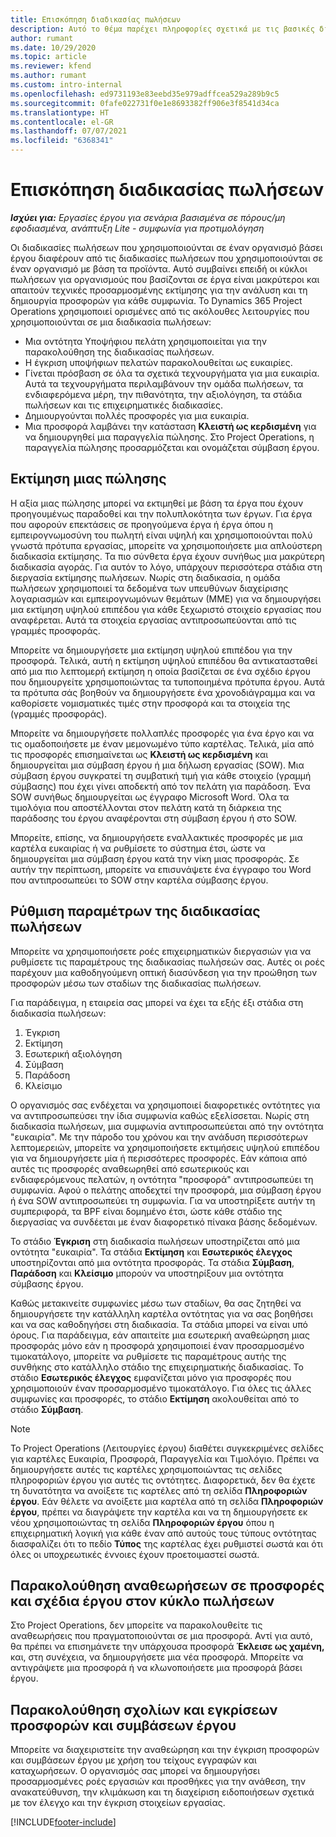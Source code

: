 ```yaml
---
title: Επισκόπηση διαδικασίας πωλήσεων
description: Αυτό το θέμα παρέχει πληροφορίες σχετικά με τις βασικές διαδικασίες πωλήσεων.
author: rumant
ms.date: 10/29/2020
ms.topic: article
ms.reviewer: kfend
ms.author: rumant
ms.custom: intro-internal
ms.openlocfilehash: ed9731193e83eebd35e979adffcea529a289b9c5
ms.sourcegitcommit: 0fafe022731f0e1e8693382ff906e3f8541d34ca
ms.translationtype: HT
ms.contentlocale: el-GR
ms.lasthandoff: 07/07/2021
ms.locfileid: "6368341"
---
```

# <a name="sales-process-overview"></a>Επισκόπηση διαδικασίας πωλήσεων

_**Ισχύει για:** Εργασίες έργου για σενάρια βασισμένα σε πόρους/μη εφοδιασμένα, ανάπτυξη Lite - συμφωνία για προτιμολόγηση_

Οι διαδικασίες πωλήσεων που χρησιμοποιούνται σε έναν οργανισμό βάσει έργου διαφέρουν από τις διαδικασίες πωλήσεων που χρησιμοποιούνται σε έναν οργανισμό με βάση τα προϊόντα. Αυτό συμβαίνει επειδή οι κύκλοι πωλήσεων για οργανισμούς που βασίζονται σε έργα είναι μακρύτεροι και απαιτούν τεχνικές προσαρμοσμένης εκτίμησης για την ανάλυση και τη δημιουργία προσφορών για κάθε συμφωνία. Το Dynamics 365 Project Operations χρησιμοποιεί ορισμένες από τις ακόλουθες λειτουργίες που χρησιμοποιούνται σε μια διαδικασία πωλήσεων:

- Μια οντότητα Υποψήφιου πελάτη χρησιμοποιείται για την παρακολούθηση της διαδικασίας πωλήσεων.
- Η έγκριση υποψήφιων πελατών παρακολουθείται ως ευκαιρίες.
- Γίνεται πρόσβαση σε όλα τα σχετικά τεχνουργήματα για μια ευκαιρία. Αυτά τα τεχνουργήματα περιλαμβάνουν την ομάδα πωλήσεων, τα ενδιαφερόμενα μέρη, την πιθανότητα, την αξιολόγηση, τα στάδια πωλήσεων και τις επιχειρηματικές διαδικασίες.
- Δημιουργούνται πολλές προσφορές για μια ευκαιρία.
- Μια προσφορά λαμβάνει την κατάσταση **Κλειστή ως κερδισμένη** για να δημιουργηθεί μια παραγγελία πώλησης. Στο Project Operations, η παραγγελία πώλησης προσαρμόζεται και ονομάζεται σύμβαση έργου.

## <a name="estimate-a-sale"></a>Εκτίμηση μιας πώλησης
Η αξία μιας πώλησης μπορεί να εκτιμηθεί με βάση τα έργα που έχουν προηγουμένως παραδοθεί και την πολυπλοκότητα των έργων. Για έργα που αφορούν επεκτάσεις σε προηγούμενα έργα ή έργα όπου η εμπειρογνωμοσύνη του πωλητή είναι υψηλή και χρησιμοποιούνται πολύ γνωστά πρότυπα εργασίας, μπορείτε να χρησιμοποιήσετε μια απλούστερη διαδικασία εκτίμησης. Τα πιο σύνθετα έργα έχουν συνήθως μια μακρύτερη διαδικασία αγοράς. Για αυτόν το λόγο, υπάρχουν περισσότερα στάδια στη διεργασία εκτίμησης πωλήσεων. Νωρίς στη διαδικασία, η ομάδα πωλήσεων χρησιμοποιεί τα δεδομένα των υπευθύνων διαχείρισης λογαριασμών και εμπειρογνωμόνων θεμάτων (ΜΜΕ) για να δημιουργήσει μια εκτίμηση υψηλού επιπέδου για κάθε ξεχωριστό στοιχείο εργασίας που αναφέρεται. Αυτά τα στοιχεία εργασίας αντιπροσωπεύονται από τις γραμμές προσφοράς. 

Μπορείτε να δημιουργήσετε μια εκτίμηση υψηλού επιπέδου για την προσφορά. Τελικά, αυτή η εκτίμηση υψηλού επιπέδου θα αντικατασταθεί από μια πιο λεπτομερή εκτίμηση η οποία βασίζεται σε ένα σχέδιο έργου που δημιουργείτε χρησιμοποιώντας τα τυποποιημένα πρότυπα έργου. Αυτά τα πρότυπα σάς βοηθούν να δημιουργήσετε ένα χρονοδιάγραμμα και να καθορίσετε νομισματικές τιμές στην προσφορά και τα στοιχεία της (γραμμές προσφοράς). 

Μπορείτε να δημιουργήσετε πολλαπλές προσφορές για ένα έργο και να τις ομαδοποιήσετε με έναν μεμονωμένο τύπο καρτέλας. Τελικά, μία από τις προσφορές επισημαίνεται ως **Κλειστή ως κερδισμένη** και δημιουργείται μια σύμβαση έργου ή μια δήλωση εργασίας (SOW). Μια σύμβαση έργου συγκρατεί τη συμβατική τιμή για κάθε στοιχείο (γραμμή σύμβασης) που έχει γίνει αποδεκτή από τον πελάτη για παράδοση. Ένα SOW συνήθως δημιουργείται ως έγγραφο Microsoft Word. Όλα τα τιμολόγια που αποστέλλονται στον πελάτη κατά τη διάρκεια της παράδοσης του έργου αναφέρονται στη σύμβαση έργου ή στο SOW.

Μπορείτε, επίσης, να δημιουργήσετε εναλλακτικές προσφορές με μια καρτέλα ευκαιρίας ή να ρυθμίσετε το σύστημα έτσι, ώστε να δημιουργείται μια σύμβαση έργου κατά την νίκη μιας προσφοράς. Σε αυτήν την περίπτωση, μπορείτε να επισυνάψετε ένα έγγραφο του Word που αντιπροσωπεύει το SOW στην καρτέλα σύμβασης έργου.

## <a name="configure-the-sales-process"></a>Ρύθμιση παραμέτρων της διαδικασίας πωλήσεων
Μπορείτε να χρησιμοποιήσετε ροές επιχειρηματικών διεργασιών για να ρυθμίσετε τις παραμέτρους της διαδικασίας πωλήσεών σας. Αυτές οι ροές παρέχουν μια καθοδηγούμενη οπτική διασύνδεση για την προώθηση των προσφορών μέσω των σταδίων της διαδικασίας πωλήσεων.

Για παράδειγμα, η εταιρεία σας μπορεί να έχει τα εξής έξι στάδια στη διαδικασία πωλήσεων:

1. Έγκριση
2. Εκτίμηση
3. Εσωτερική αξιολόγηση
4. Σύμβαση
5. Παράδοση
6. Κλείσιμο 
 
Ο οργανισμός σας ενδέχεται να χρησιμοποιεί διαφορετικές οντότητες για να αντιπροσωπεύσει την ίδια συμφωνία καθώς εξελίσσεται. Νωρίς στη διαδικασία πωλήσεων, μια συμφωνία αντιπροσωπεύεται από την οντότητα "ευκαιρία". Με την πάροδο του χρόνου και την ανάδυση περισσότερων λεπτομερειών, μπορείτε να χρησιμοποιήσετε εκτιμήσεις υψηλού επιπέδου για να δημιουργήσετε μία ή περισσότερες προσφορές. Εάν κάποια από αυτές τις προσφορές αναθεωρηθεί από εσωτερικούς και ενδιαφερόμενους πελατών, η οντότητα "προσφορά" αντιπροσωπεύει τη συμφωνία. Αφού ο πελάτης αποδεχτεί την προσφορά, μια σύμβαση έργου ή ένα SOW αντιπροσωπεύει τη συμφωνία. Για να υποστηρίξετε αυτήν τη συμπεριφορά, τα BPF είναι δομημένο έτσι, ώστε κάθε στάδιο της διεργασίας να συνδέεται με έναν διαφορετικό πίνακα βάσης δεδομένων.

Το στάδιο **Έγκριση** στη διαδικασία πωλήσεων υποστηρίζεται από μια οντότητα "ευκαιρία". Τα στάδια **Εκτίμηση** και **Εσωτερικός έλεγχος** υποστηρίζονται από μια οντότητα προσφοράς. Τα στάδια **Σύμβαση**, **Παράδοση** και **Κλείσιμο** μπορούν να υποστηρίξουν μια οντότητα σύμβασης έργου.

Καθώς μετακινείτε συμφωνίες μέσω των σταδίων, θα σας ζητηθεί να δημιουργήσετε την κατάλληλη καρτέλα οντότητας για να σας βοηθήσει και να σας καθοδηγήσει στη διαδικασία. Τα στάδια μπορεί να είναι υπό όρους. Για παράδειγμα, εάν απαιτείτε μια εσωτερική αναθεώρηση μιας προσφοράς μόνο εάν η προσφορά χρησιμοποιεί έναν προσαρμοσμένο τιμοκατάλογο, μπορείτε να ρυθμίσετε τις παραμέτρους αυτής της συνθήκης στο κατάλληλο στάδιο της επιχειρηματικής διαδικασίας. Το στάδιο **Εσωτερικός έλεγχος** εμφανίζεται μόνο για προσφορές που χρησιμοποιούν έναν προσαρμοσμένο τιμοκατάλογο. Για όλες τις άλλες συμφωνίες και προσφορές, το στάδιο **Εκτίμηση** ακολουθείται από το στάδιο **Σύμβαση**.

> [!NOTE]
> Το Project Operations (Λειτουργίες έργου) διαθέτει συγκεκριμένες σελίδες για καρτέλες Ευκαιρία, Προσφορά, Παραγγελία και Τιμολόγιο. Πρέπει να δημιουργήσετε αυτές τις καρτέλες χρησιμοποιώντας τις σελίδες πληροφοριών έργου για αυτές τις οντότητες. Διαφορετικά, δεν θα έχετε τη δυνατότητα να ανοίξετε τις καρτέλες από τη σελίδα **Πληροφοριών έργου**. Εάν θέλετε να ανοίξετε μια καρτέλα από τη σελίδα **Πληροφοριών έργου**, πρέπει να διαγράψετε την καρτέλα και να τη δημιουργήσετε εκ νέου χρησιμοποιώντας τη σελίδα **Πληροφοριών έργου** όπου η επιχειρηματική λογική για κάθε έναν από αυτούς τους τύπους οντότητας διασφαλίζει ότι το πεδίο **Τύπος** της καρτέλας έχει ρυθμιστεί σωστά και ότι όλες οι υποχρεωτικές έννοιες έχουν προετοιμαστεί σωστά.


## <a name="track-revisions-to-quotes-and-project-plans-in-the-sales-cycle"></a>Παρακολούθηση αναθεωρήσεων σε προσφορές και σχέδια έργου στον κύκλο πωλήσεων
Στο Project Operations, δεν μπορείτε να παρακολουθείτε τις αναθεωρήσεις που πραγματοποιούνται σε μια προσφορά. Αντί για αυτό, θα πρέπει να επισημάνετε την υπάρχουσα προσφορά **Έκλεισε ως χαμένη,** και, στη συνέχεια, να δημιουργήσετε μια νέα προσφορά. Μπορείτε να αντιγράψετε μια προσφορά ή να κλωνοποιήσετε μια προσφορά βάσει έργου.

## <a name="track-comments-and-approvals-of-quotes-and-project-contracts"></a>Παρακολούθηση σχολίων και εγκρίσεων προσφορών και συμβάσεων έργου
Μπορείτε να διαχειριστείτε την αναθεώρηση και την έγκριση προσφορών και συμβάσεων έργου με χρήση του τείχους εγγραφών και καταχωρήσεων. Ο οργανισμός σας μπορεί να δημιουργήσει προσαρμοσμένες ροές εργασιών και προσθήκες για την ανάθεση, την ανακατεύθυνση, την κλιμάκωση και τη διαχείριση ειδοποιήσεων σχετικά με τον έλεγχο και την έγκριση στοιχείων εργασίας.


[!INCLUDE[footer-include](../includes/footer-banner.md)]